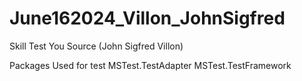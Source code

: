 #  June162024_Villon_JohnSigfred
 Skill Test You Source (John Sigfred Villon)


Packages Used for test
MSTest.TestAdapter
MSTest.TestFramework

